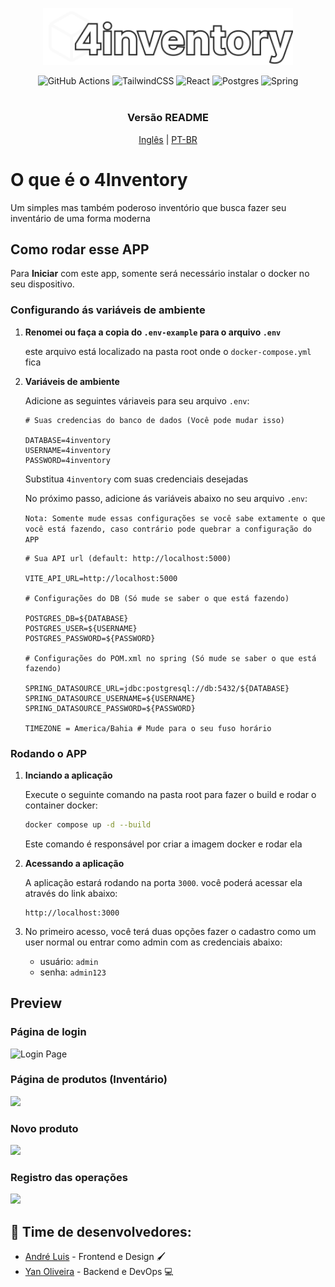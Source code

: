 <p align="center">
<img width="400" src="Frontend/4inFrontend/src/assets/logo.svg">
</p>
<div align="center">
    <img src="https://img.shields.io/badge/github%20actions-%232671E5.svg?style=for-the-badge&logo=githubactions&logoColor=white" alt="GitHub Actions" />
    <img src="https://img.shields.io/badge/tailwindcss-%2338B2AC.svg?style=for-the-badge&logo=tailwind-css&logoColor=white" alt="TailwindCSS" />
    <img src="https://img.shields.io/badge/react-%2320232a.svg?style=for-the-badge&logo=react&logoColor=%2361DAFB" alt="React" />
    <img src="https://img.shields.io/badge/postgres-%23316192.svg?style=for-the-badge&logo=postgresql&logoColor=white" alt="Postgres" />
    <img src="https://img.shields.io/badge/spring-%236DB33F.svg?style=for-the-badge&logo=spring&logoColor=white" alt="Spring" />
</div>
<div align="center">
    <br/>
    <h3>Versão README</h3>
    <a href="https://github.com/OliYan-debug/4inventory/blob/main/README.md">Inglês</a>
    <span>|</span>
    <a href="https://github.com/OliYan-debug/4inventory/blob/main/README-PT_BR.md">PT-BR</a>
</div>

# O que é o 4Inventory

Um simples mas também poderoso inventório que busca fazer seu inventário de uma forma moderna

## Como rodar esse APP

Para <b>Iniciar</b> com este app, somente será necessário instalar o docker no seu dispositivo.


### Configurando ás variáveis de ambiente

1. **Renomei ou faça a copia do `.env-example` para o arquivo `.env`**

   este arquivo está localizado na pasta root onde o `docker-compose.yml` fica
   
3. **Variáveis de ambiente**

   Adicione as seguintes váriaveis para seu arquivo `.env`:
   ```env
   # Suas credencias do banco de dados (Você pode mudar isso)

   DATABASE=4inventory
   USERNAME=4inventory
   PASSWORD=4inventory
   ```
   Substitua `4inventory` com suas credenciais desejadas

   No próximo passo, adicione ás variáveis abaixo no seu arquivo `.env`:
   
   `Nota: Somente mude essas configurações se você sabe extamente o que você está fazendo, caso contrário pode quebrar a configuração do APP`

   ```env
   # Sua API url (default: http://localhost:5000)

   VITE_API_URL=http://localhost:5000

   # Configurações do DB (Só mude se saber o que está fazendo)

   POSTGRES_DB=${DATABASE}
   POSTGRES_USER=${USERNAME}
   POSTGRES_PASSWORD=${PASSWORD}

   # Configurações do POM.xml no spring (Só mude se saber o que está fazendo)

   SPRING_DATASOURCE_URL=jdbc:postgresql://db:5432/${DATABASE}
   SPRING_DATASOURCE_USERNAME=${USERNAME}
   SPRING_DATASOURCE_PASSWORD=${PASSWORD}

   TIMEZONE = America/Bahia # Mude para o seu fuso horário

   ```


### Rodando o APP

1. **Inciando a aplicação**

   Execute o seguinte comando na pasta root para fazer o build e rodar o container docker:

   ```bash
   docker compose up -d --build
   ```

   Este comando é responsável por criar a imagem docker e rodar ela

2. **Acessando a aplicação**

   A aplicação estará rodando na porta `3000`. você poderá acessar ela através do link abaixo:

   ```
   http://localhost:3000
   ```
3. No primeiro acesso, você terá duas opções fazer o cadastro como um user normal ou entrar como admin com as credenciais abaixo:
   - usuário: `admin`
   - senha: `admin123`

## Preview
<h3>Página de login</h3>
<img src="https://i.imgur.com/31B5LTu.png" alt="Login Page"/>
<h3>Página de produtos (Inventário)</h3>
<img src="https://i.imgur.com/9j67DzX.png"/>
<h3>Novo produto</h3>
<img src="https://i.imgur.com/Uw2QXdD.png"/>
<h3>Registro das operações</h3>
<img src="https://i.imgur.com/WpRwTRg.png"/>

## 🚀 Time de desenvolvedores:
- [André Luis](https://github.com/aandreluis) - Frontend e Design 🖌️
- [Yan Oliveira](https://github.com/Oliyan-debug) - Backend e DevOps 💻
